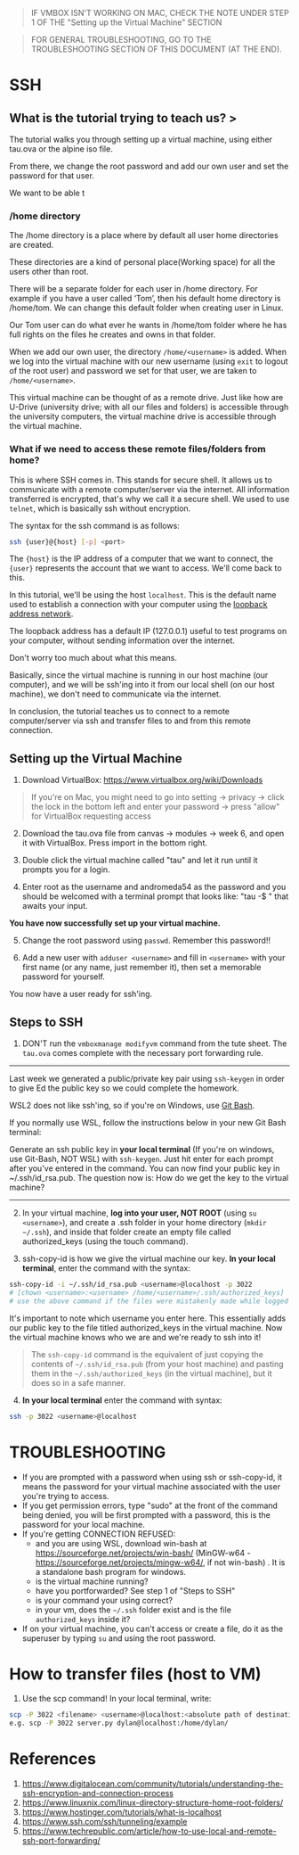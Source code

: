 > IF VMBOX ISN'T WORKING ON MAC, CHECK THE NOTE UNDER STEP 1 OF THE "Setting up the Virtual Machine" SECTION

> FOR GENERAL TROUBLESHOOTING, GO TO THE TROUBLESHOOTING SECTION OF THIS DOCUMENT (AT THE END). 

# SSH

## What is the tutorial trying to teach us? >

The tutorial walks you through setting up a virtual machine, using either tau.ova or the alpine iso file.

From there, we change the root password and add our own user and set the password for that user. 

We want to be able t

### /home directory

The /home directory is a place where by default all user home directories are created.

These directories are a kind of personal place(Working space) for all the users other than root. 

There will be a separate folder for each user in /home directory. For example if you have a user called ‘Tom’, 
then his default home directory is /home/tom. We can change this default folder when creating user in Linux. 

Our Tom user can do what ever he wants in /home/tom folder where he has full rights on the files he creates and owns in that folder.

When we add our own user, the directory `/home/<username>` is added. When we log into the virtual machine with our new username (using `exit`
to logout of the root user) and password we set for that user, we are taken to `/home/<username>`. 

This virtual machine can be thought of as a remote drive. Just like how are U-Drive (university drive; with all our files and folders) is accessible through the university computers, the virtual machine drive is accessible through the virtual machine.

### What if we need to access these **remote** files/folders from home?

This is where SSH comes in. This stands for secure shell. It allows us to communicate with a remote computer/server via the internet. All information transferred is encrypted, that's why we call it a secure shell. We used to use `telnet`, which is basically ssh without encryption.

The syntax for the ssh command is as follows:

```bash
ssh {user}@{host} [-p] <port>
```

The `{host}` is the IP address of a computer that we want to connect, the `{user}` represents the account that we want to access. We'll come back to this.

In this tutorial, we'll be using the host `localhost`. This is the default name used to establish a connection with your computer using the 
[loopback address network](https://www.hostinger.com/tutorials/what-is-localhost). 

The loopback address has a default IP (127.0.0.1) useful to test programs on your computer, without sending information over the internet.

Don't worry too much about what this means.

Basically, since the virtual machine is running in our host machine (our computer), and we will be ssh'ing into it from our local shell (on our host machine), we don't need to communicate via the internet. 

In conclusion, the tutorial teaches us to connect to a remote computer/server via ssh and transfer files to and from this remote connection.

## Setting up the Virtual Machine

1. Download VirtualBox: https://www.virtualbox.org/wiki/Downloads

> If you're on Mac, you might need to go into setting -> privacy -> click the lock in the bottom left and enter your password -> press "allow" for VirtualBox requesting access

2. Download the tau.ova file from canvas -> modules -> week 6,  and open it with VirtualBox. Press import in the bottom right.

3. Double click the virtual machine called "tau" and let it run until it prompts you for a login.

4. Enter root as the username and andromeda54 as the password and you should be welcomed with a terminal prompt that looks like: "tau -$ " that awaits your input.

**You have now successfully set up your virtual machine.**

5. Change the root password using `passwd`. Remember this password!!

6. Add a new user with `adduser <username>` and fill in `<username>` with your first name (or any name, just remember it), then set a memorable password for yourself.

You now have a user ready for ssh'ing.

## Steps to SSH

1. DON'T run the `vmboxmanage modifyvm` command from the tute sheet. The `tau.ova` comes complete with the necessary port forwarding rule. 

---

Last week we generated a public/private key pair using `ssh-keygen` in order to give Ed the public key so we could complete the homework.

WSL2 does not like ssh'ing, so if you're on Windows, use [Git Bash](https://gitforwindows.org/).

If you normally use WSL, follow the instructions below in your new Git Bash terminal:

Generate an ssh public key in **your local terminal** (If you're on windows, use Git-Bash, NOT WSL) with `ssh-keygen`. Just hit enter for each prompt after you've entered in the command. You can now find your public key in ~/.ssh/id_rsa.pub. The question now is: How do we get the key to the virtual machine?

---

2. In your virtual machine, **log into your user, NOT ROOT** (using `su <username>`), and create a .ssh folder in your home directory (`mkdir ~/.ssh`), and inside that folder create an empty file called authorized_keys (using the touch command). 

3. ssh-copy-id is how we give the virtual machine our key. **In your local terminal**, enter the command with the syntax: 

```bash
ssh-copy-id -i ~/.ssh/id_rsa.pub <username>@localhost -p 3022           
# [chown <username>:<username> /home/<username>/.ssh/authorized_keys] 
# use the above command if the files were mistakenly made while logged in as root (i.e., if the owner of the files is root)
```

It's important to note which username you enter here. This essentially adds our public key to the file titled authorized_keys in the virtual machine.
Now the virtual machine knows who we are and we're ready to ssh into it!

> The `ssh-copy-id` command is the equivalent of just copying the contents of `~/.ssh/id_rsa.pub` (from your host machine) and pasting them in the `~/.ssh/authorized_keys` (in the virtual machine), but it does so in a safe manner.

4. **In your local terminal** enter the command with syntax:

```bash
ssh -p 3022 <username>@localhost
```

# TROUBLESHOOTING

* If you are prompted with a password when using ssh or ssh-copy-id, it means the password for your virtual machine associated with the user you're trying to access.
* If you get permission errors, type "sudo" at the front of the command being denied, you will be first prompted with a password, this is the password for your local machine.
* If you're getting CONNECTION REFUSED:
    * and you are using WSL, download win-bash at https://sourceforge.net/projects/win-bash/ (MinGW-w64 - https://sourceforge.net/projects/mingw-w64/, if not win-bash) . It is a standalone bash program for windows.
    * is the virtual machine running?
    * have you portforwarded? See step 1 of "Steps to SSH"
    * is your command your using correct? 
    * in your vm, does the `~/.ssh` folder exist and is the file `authorized_keys` inside it?
* If on your virtual machine, you can't access or create a file, do it as the superuser by typing `su` and using the root password.

# How to transfer files (host to VM)

1. Use the scp command! In your local terminal, write:

```bash
scp -P 3022 <filename> <username>@localhost:<absolute path of destination to store the file> # NOTE: Using a capital P not a small p
e.g. scp -P 3022 server.py dylan@localhost:/home/dylan/
```


# References

1. https://www.digitalocean.com/community/tutorials/understanding-the-ssh-encryption-and-connection-process
2. https://www.linuxnix.com/linux-directory-structure-home-root-folders/
3. https://www.hostinger.com/tutorials/what-is-localhost
4. https://www.ssh.com/ssh/tunneling/example
5. https://www.techrepublic.com/article/how-to-use-local-and-remote-ssh-port-forwarding/
